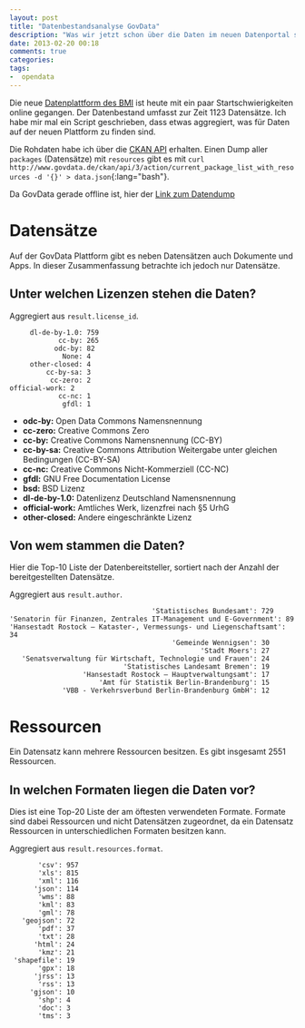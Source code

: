 ```yaml
---
layout: post
title: "Datenbestandsanalyse GovData"
description: "Was wir jetzt schon über die Daten im neuen Datenportal sagen können."
date: 2013-02-20 00:18
comments: true
categories:
tags:
-  opendata
---
```


Die neue [Datenplattform des <abbr title="Bundesministerium des Innern">BMI</abbr>](http://www.govdata.de) ist heute mit ein paar Startschwierigkeiten online gegangen. Der Datenbestand umfasst zur Zeit 1123 Datensätze. Ich habe mir mal ein Script geschrieben, dass etwas aggregiert, was für Daten auf der neuen Plattform zu finden sind.

Die Rohdaten habe ich über die [CKAN API](http://docs.ckan.org/en/latest/api.html) erhalten. Einen Dump aller `packages` (Datensätze) mit `resources` gibt es mit `curl http://www.govdata.de/ckan/api/3/action/current_package_list_with_resources -d '{}' > data.json`{:lang="bash"}.

Da GovData gerade offline ist, hier der [Link zum Datendump](https://dl.dropbox.com/u/12770094/govdata/data-19-2-2013.json)

# Datensätze

Auf der GovData Plattform gibt es neben Datensätzen auch Dokumente und Apps. In dieser Zusammenfassung betrachte ich jedoch nur Datensätze.

## Unter welchen Lizenzen stehen die Daten?

Aggregiert aus `result.license_id`.

```
     dl-de-by-1.0: 759
            cc-by: 265
           odc-by: 82
             None: 4
     other-closed: 4
         cc-by-sa: 3
          cc-zero: 2
official-work: 2
            cc-nc: 1
             gfdl: 1
```

* **odc-by:** Open Data Commons Namensnennung
* **cc-zero:** Creative Commons Zero
* **cc-by:** Creative Commons Namensnennung (CC-BY)
* **cc-by-sa:** Creative Commons Attribution Weitergabe unter gleichen Bedingungen (CC-BY-SA)
* **cc-nc:** Creative Commons Nicht-Kommerziell (CC-NC)
* **gfdl:** GNU Free Documentation License
* **bsd:** BSD Lizenz
* **dl-de-by-1.0:** Datenlizenz Deutschland Namensnennung
* **official-work:** Amtliches Werk, lizenzfrei nach §5 UrhG
* **other-closed:** Andere eingeschränkte Lizenz

## Von wem stammen die Daten?

Hier die Top-10 Liste der Datenbereitsteller, sortiert nach der Anzahl der bereitgestellten Datensätze.

Aggregiert aus `result.author`.

```
                                   'Statistisches Bundesamt': 729
'Senatorin für Finanzen, Zentrales IT-Management und E-Government': 89
'Hansestadt Rostock – Kataster-, Vermessungs- und Liegenschaftsamt': 34
                                        'Gemeinde Wennigsen': 30
                                               'Stadt Moers': 27
   'Senatsverwaltung für Wirtschaft, Technologie und Frauen': 24
                            'Statistisches Landesamt Bremen': 19
                  'Hansestadt Rostock – Hauptverwaltungsamt': 17
                      'Amt für Statistik Berlin-Brandenburg': 15
             'VBB - Verkehrsverbund Berlin-Brandenburg GmbH': 12
```

# Ressourcen

Ein Datensatz kann mehrere Ressourcen besitzen. Es gibt insgesamt 2551 Ressourcen.

## In welchen Formaten liegen die Daten vor?

Dies ist eine Top-20 Liste der am öftesten verwendeten Formate. Formate sind dabei Ressourcen und nicht Datensätzen  zugeordnet, da ein Datensatz Ressourcen in unterschiedlichen Formaten besitzen kann.

Aggregiert aus `result.resources.format`.

```
       'csv': 957
       'xls': 815
       'xml': 116
      'json': 114
       'wms': 88
       'kml': 83
       'gml': 78
   'geojson': 72
       'pdf': 37
       'txt': 28
      'html': 24
       'kmz': 21
 'shapefile': 19
       'gpx': 18
      'jrss': 13
       'rss': 13
     'gjson': 10
       'shp': 4
       'doc': 3
       'tms': 3
```
